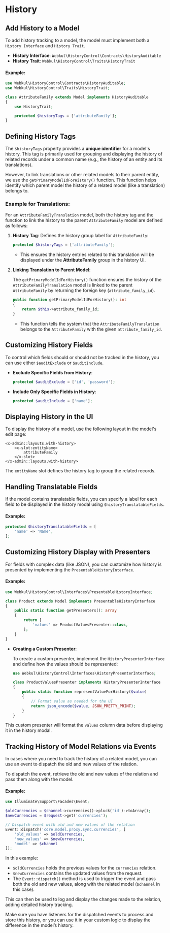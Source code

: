 # History



## Add History to a Model

To add history tracking to a model, the model must implement both a `History Interface` and `History Trait`.

- **History Interface**: `Webkul\HistoryControl\Contracts\HistoryAuditable`
- **History Trait**: `Webkul\HistoryControl\Traits\HistoryTrait`

#### Example:

```php
use Webkul\HistoryControl\Contracts\HistoryAuditable;
use Webkul\HistoryControl\Traits\HistoryTrait;

class AttributeFamily extends Model implements HistoryAuditable
{
    use HistoryTrait;

    protected $historyTags = ['attributeFamily'];
}
```

## Defining History Tags

The `$historyTags` property provides a **unique identifier** for a model's history. This tag is primarily used for grouping and displaying the history of related records under a common name (e.g., the history of an entity and its translations). 

However, to link translations or other related models to their parent entity, we use the `getPrimaryModelIdForHistory()` function. This function helps identify which parent model the history of a related model (like a translation) belongs to.

### Example for Translations:

For an `AttributeFamilyTranslation` model, both the history tag and the function to link the history to the parent `AttributeFamily` model are defined as follows:

1. **History Tag**: Defines the history group label for `AttributeFamily`:

    ```php
    protected $historyTags = ['attributeFamily'];
    ```

    - This ensures the history entries related to this translation will be displayed under the **AttributeFamily** group in the history UI.

2. **Linking Translation to Parent Model**:

    The `getPrimaryModelIdForHistory()` function ensures the history of the `AttributeFamilyTranslation` model is linked to the parent `AttributeFamily` by returning the foreign key (`attribute_family_id`).

    ```php
    public function getPrimaryModelIdForHistory(): int
    {
        return $this->attribute_family_id;
    }
    ```

    - This function tells the system that the `AttributeFamilyTranslation` belongs to the `AttributeFamily` with the given `attribute_family_id`.

## Customizing History Fields

To control which fields should or should not be tracked in the history, you can use either `$auditExclude` or `$auditInclude`.

- **Exclude Specific Fields from History**:
  
  ```php
  protected $auditExclude = ['id', 'password'];
  ```

- **Include Only Specific Fields in History**:
  
  ```php
  protected $auditInclude = ['name'];
  ```

## Displaying History in the UI

To display the history of a model, use the following layout in the model's edit page:

```blade
<x-admin::layouts.with-history>
    <x-slot:entityName>
        attributeFamily
    </x-slot>
</x-admin::layouts.with-history>
```

The `entityName` slot defines the history tag to group the related records.

## Handling Translatable Fields

If the model contains translatable fields, you can specify a label for each field to be displayed in the history modal using `$historyTranslatableFields`.

#### Example:

```php
protected $historyTranslatableFields = [
    'name' => 'Name',
];
```

## Customizing History Display with Presenters

For fields with complex data (like JSON), you can customize how history is presented by implementing the `PresentableHistoryInterface`.

#### Example:

```php
use Webkul\HistoryControl\Interfaces\PresentableHistoryInterface;

class Product extends Model implements PresentableHistoryInterface
{
    public static function getPresenters(): array
    {
        return [
            'values' => ProductValuesPresenter::class,
        ];
    }
}
```

- **Creating a Custom Presenter**:

  To create a custom presenter, implement the `HistoryPresenterInterface` and define how the values should be represented:

  ```php
  use Webkul\HistoryControl\Interfaces\HistoryPresenterInterface;

  class ProductValuesPresenter implements HistoryPresenterInterface
  {
      public static function representValueForHistory($value)
      {
          // Format value as needed for the UI
          return json_encode($value, JSON_PRETTY_PRINT);
      }
  }
  ```

This custom presenter will format the `values` column data before displaying it in the history modal.

## Tracking History of Model Relations via Events

In cases where you need to track the history of a related model, you can use an event to dispatch the old and new values of the relation.

To dispatch the event, retrieve the old and new values of the relation and pass them along with the model.

#### Example:

```php
use Illuminate\Support\Facades\Event;

$oldCurrencies = $channel->currencies()->pluck('id')->toArray();
$newCurrencies = $request->get('currencies');

// Dispatch event with old and new values of the relation
Event::dispatch('core.model.proxy.sync.currencies', [
    'old_values' => $oldCurrencies, 
    'new_values' => $newCurrencies, 
    'model' => $channel
]);
```

In this example:
- `$oldCurrencies` holds the previous values for the `currencies` relation.
- `$newCurrencies` contains the updated values from the request.
- The `Event::dispatch()` method is used to trigger the event and pass both the old and new values, along with the related model (`$channel` in this case).

This can then be used to log and display the changes made to the relation, adding detailed history tracking.

Make sure you have listeners for the dispatched events to process and store this history, or you can use it in your custom logic to display the difference in the model’s history.
